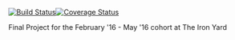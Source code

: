[![Build Status](https://travis-ci.org/kjmullen/mUver.svg?branch=master)](https://travis-ci.org/kjmullen/mUver)[![Coverage Status](https://coveralls.io/repos/github/kjmullen/mUver/badge.svg?branch=master)](https://coveralls.io/github/kjmullen/mUver?branch=master)

Final Project for the February '16 - May '16 cohort at The Iron Yard
